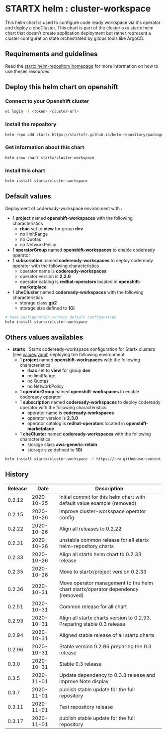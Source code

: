 # STARTX helm : cluster-workspace

This helm chart is used to configure code ready workspace via it's operator and deploy a cheCluster.
This chart is part of the cluster-xxx startx helm chart that doesn't create application deployment but rather represent a cluster configuration
state orchestrated by gitops tools like ArgoCD.

## Requirements and guidelines

Read the [startx helm-repository homepage](https://startxfr.github.io/helm-repository) for
more information on how to use theses resources.

## Deploy this helm chart on openshift

### Connect to your Openshift cluster

```bash
oc login -t <token> <cluster-url>
```

### Install the repository

```bash
helm repo add startx https://startxfr.github.io/helm-repository/packages/
```

### Get information about this chart

```bash
helm show chart startx/cluster-workspace
```

### Install this chart

```bash
helm install startx/cluster-workspace
```

## Default values

Deployment of codeready-workspace environment with :

- 1 **project** named **openshift-workspaces** with the following characteristics
  - **rbac** set to **view** for group **dev**
  - no limitRange
  - no Quotas
  - no NetworkPolicy
- 1 **operatorGroup** named **openshift-workspaces** to enable codeready operator
- 1 **subscription** named **codeready-workspaces** to deploy codeready operator with the following characteristics
  - operator name is **codeready-workspaces**
  - operator version is **2.3.0**
  - operator catalog is **redhat-operators** located in **openshift-marketplace**
- 1 **cheCluster** named **codeready-workspaces** with the following characteristics
  - storage class **gp2**
  - storage size defined to **1Gi**

```bash
# base configuration running default configuration
helm install startx/cluster-workspace
```

## Others values availables

- **startx** : Startx codeready-workspace configuration for Startx clusters (see [values.yaml](https://raw.githubusercontent.com/startxfr/helm-repository/master/charts/cluster-workspace/values-startx.yaml)) deploying the following environment
  - 1 **project** named **openshift-workspaces** with the following characteristics
    - **rbac** set to **view** for group **dev**
    - no limitRange
    - no Quotas
    - no NetworkPolicy
  - 1 **operatorGroup** named **openshift-workspaces** to enable codeready operator
  - 1 **subscription** named **codeready-workspaces** to deploy codeready operator with the following characteristics
    - operator name is **codeready-workspaces**
    - operator version is **2.3.0**
    - operator catalog is **redhat-operators** located in **openshift-marketplace**
  - 1 **cheCluster** named **codeready-workspaces** with the following characteristics
    - storage class **aws-generic-retain**
    - storage size defined to **1Gi**

```bash
helm install startx/cluster-workspace -f https://raw.githubusercontent.com/startxfr/helm-repository/master/charts/cluster-workspace/values-startx.yaml
```

## History

| Release | Date       | Description
| ------- | ---------- | -----------------------------------------------------
| 0.2.12  | 2020-10-25 | Initial commit for this helm chart with default value example (removed)
| 0.2.15  | 2020-10-26 | Improve cluster-workspace operator config
| 0.2.22  | 2020-10-26 | Align all releases to 0.2.22
| 0.2.31  | 2020-10-26 | unstable common release for all startx helm-repository charts
| 0.2.33  | 2020-10-26 | Align all startx helm chart to 0.2.33 release
| 0.2.35  | 2020-10-26 | Move to startx/project version 0.2.33
| 0.2.36  | 2020-10-31 | Move operator management to the helm chart startx/operator dependency (removed)
| 0.2.51  | 2020-10-31 | Common release for all chart
| 0.2.93  | 2020-10-31 | Align all startx charts version to 0.2.93. Preparing stable 0.3 release
| 0.2.94  | 2020-10-31 | Aligned stable release of all startx charts
| 0.2.96  | 2020-10-31 | Stable version 0.2.96 preparing the 0.3 release
| 0.3.0   | 2020-10-31 | Stable 0.3 release
| 0.3.5   | 2020-11-01 | Update dependency to 0.3.3 release and improve Note display
| 0.3.7   | 2020-11-01 | publish stable update for the full repository
| 0.3.11  | 2020-11-01 | Test repository release
| 0.3.17  | 2020-11-01 | publish stable update for the full repository
